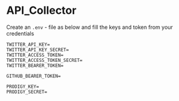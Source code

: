 # API_Collector

Create an `.env` - file as below and fill the keys and token from your credentials

```
TWITTER_API_KEY=
TWITTER_API_KEY_SECRET=
TWITTER_ACCESS_TOKEN=
TWITTER_ACCESS_TOKEN_SECRET=
TWITTER_BEARER_TOKEN=

GITHUB_BEARER_TOKEN=

PRODIGY_KEY=
PRODIGY_SECRET=
```
